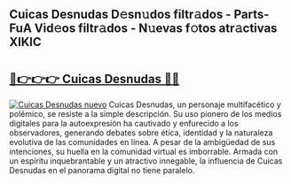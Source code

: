 ## Cuicas Desnudas D𝚎sn𝚞dos filtr𝚊dos - Parts-FuA Vid𝚎os filtr𝚊dos - N𝚞evas f𝚘tos atr𝚊ctivas XlKIC

# <h2><a href="http://mb2e9dg.tromn.icu/?c=Cuicas+Desnudas">🔗👉👉👉 Cuicas Desnudas 🔗🔗</a></h2>

[![Cuicas Desnudas nuevo](https://i.imgur.com/pEAQMta.gif)](http://mb2e9dg.tromn.icu/?c=Cuicas+Desnudas)
Cuicas Desnudas, un personaje multifacético y polémico, se resiste a la simple descripción. Su uso pionero de los medios digitales para la autoexpresión ha cautivado y enfurecido a los observadores, generando debates sobre ética, identidad y la naturaleza evolutiva de las comunidades en línea. A pesar de la ambigüedad de sus intenciones, su huella en la comunidad virtual es imborrable. Armada con un espíritu inquebrantable y un atractivo innegable, la influencia de Cuicas Desnudas en el panorama digital no tiene paralelo.
